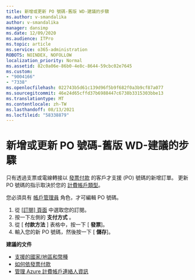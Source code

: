 ```yaml
---
title: 新增或更新 PO 號碼-舊版 WD-建議的步驟
ms.author: v-smandalika
author: v-smandalika
manager: dansimp
ms.date: 12/09/2020
ms.audience: ITPro
ms.topic: article
ms.service: o365-administration
ROBOTS: NOINDEX, NOFOLLOW
localization_priority: Normal
ms.assetid: 82c0a06e-86b0-4e8c-8644-59cbc02e7645
ms.custom:
- "9004166"
- "7338"
ms.openlocfilehash: 022743b5d61c139d96f5b9f682f0a3b9cf87a077
ms.sourcegitcommit: 46e24d65cffd37b6988447c6738b3315303bbe13
ms.translationtype: MT
ms.contentlocale: zh-TW
ms.lasthandoff: 08/13/2021
ms.locfileid: "58338879"
---
```

# <a name="add-or-update-po-number---legacy-wd---recommended-steps"></a>新增或更新 PO 號碼-舊版 WD-建議的步驟

只有透過支票或電線轉接以 [發票付款](https://docs.microsoft.com/azure/cost-management-billing/manage/pay-by-invoice) 的客戶才支援 (PO) 號碼的新增訂單。 更新 PO 號碼的指示取決於您的 [計費帳戶類型](https://docs.microsoft.com/azure/cost-management-billing/manage/view-all-accounts)。

您必須具有 [帳戶管理員](https://docs.microsoft.com/azure/role-based-access-control/rbac-and-directory-admin-roles) 角色，才可編輯 PO 號碼。

1. 從 [ [訂閱] 頁面](https://ms.portal.azure.com/#blade/Microsoft_Azure_Billing/SubscriptionsBlade) 中選取您的訂閱。
2. 按一下左側的 **支付方式** 。
3. 從 [ **付款方法** ] 表格中，按一下 [ **發票**]。 
4. 輸入您的新 PO 號碼，然後按一下 [ **儲存**]。

**建議的文件**

- [支援的國家/地區和幣種](https://azure.microsoft.com/pricing/faq/) 
- [如何依發票付款](https://docs.microsoft.com/azure/cost-management-billing/manage/pay-by-invoice) 
- [管理 Azure 計費帳戶連絡人資訊](https://docs.microsoft.com/azure/cost-management-billing/manage/change-azure-account-profile)


